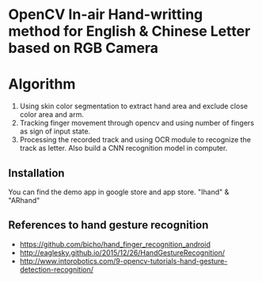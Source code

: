 # OpenCV In-air Hand-writting method for English & Chinese Letter based on RGB Camera

# Algorithm
1. Using skin color segmentation to extract hand area and exclude close color area and arm.
2. Tracking finger movement through opencv and using number of fingers as sign of input state.
3. Processing the recorded track and using OCR module to recognize the track as letter. Also build a CNN recognition model in computer.

## Installation
You can find the demo app in google store and app store. "Ihand" & "ARhand"

## References to hand gesture recognition
* https://github.com/bicho/hand_finger_recognition_android
* http://eaglesky.github.io/2015/12/26/HandGestureRecognition/
* http://www.intorobotics.com/9-opencv-tutorials-hand-gesture-detection-recognition/


